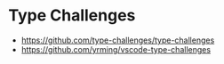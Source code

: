 # Type Challenges

- https://github.com/type-challenges/type-challenges
- https://github.com/yrming/vscode-type-challenges